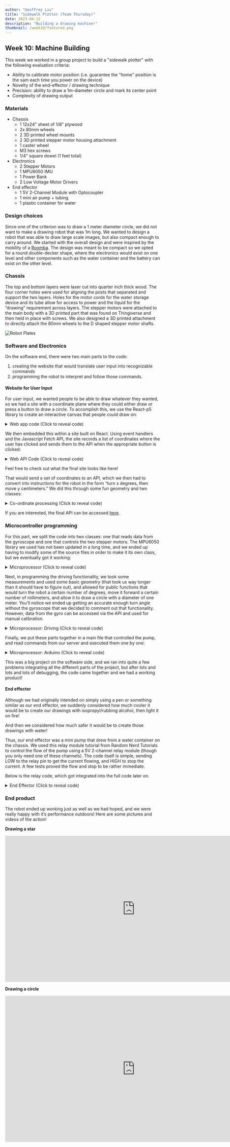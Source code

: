 ```yaml
---
author: "Geoffrey Liu"
title: "Sidewalk Plotter (Team Thursday)"
date: 2023-04-12
description: "Building a drawing machine!"
thumbnail: /week10/featured.png
---
```


## Week 10: Machine Building
This week we worked in a group project to build a "sidewalk plotter" with the following evaluation criteria:
* Ability to calibrate motor position (i.e. guarantee the "home" position is the sam each time you power on the device)
* Novelty of the end-effector / drawing technique
* Precision: ability to draw a 1m-diameter circle and mark its center point
* Complexity of drawing output

### Materials
* Chassis
  * 1 12x24" sheet of 1/8" plywood
  * 2x 80mm wheels
  * 2 3D printed wheel mounts
  * 2 3D printed stepper motor housing attachment
  * 1 caster wheel
  * M3 hex screws
  * 1/4" square dowel (1 feet total)
* Electronics
  * 2 Stepper Motors
  * 1 MPU6050 IMU
  * 1 Power Bank
  * 2 Low Voltage Motor Drivers
* End effector
  * 1 5V 2-Channel Module with Optocoupler
  * 1 mini air pump + tubing
  * 1 plastic container for water

### Design choices

Since one of the criterion was to draw a 1 meter diameter circle, we did not want to make a drawing robot that was 1m long. We wanted to design a robot that was able to draw large scale images, but also compact enough to carry around. We started with the overall design and were inspired by the mobility of a [Roomba](https://www.irobot.com/en_US/roomba.html). The design was meant to be compact so we opted for a round double-decker shape, where the electronics would exist on one level and other components such as the water container and the battery can exist on the other level.

### Chassis

The top and bottom layers were laser cut into quarter inch thick wood. The four corner holes were used for aligning the posts that separated and support the two layers. Holes for the motor cords for the water storage device and its tube allow for access to power and the liquid for the “drawing” requirement across layers. The stepper motors were attached to the main body with a 3D printed part that was found on Thingiverse and then held in place with screws. We also designed a 3D printed attachment to directly attach the 80mm wheels to the D shaped stepper motor shafts.

![Robot Plates](/week10/robot_plates.png)



### Software and Electronics

On the software end, there were two main parts to the code:
1. creating the website that would translate user input into recognizable commands
2. programming the robot to interpret and follow those commands.

#### Website for User Input

For user input, we wanted people to be able to draw whatever they wanted, so we had a site with a coordinate plane where they could either draw or press a button to draw a circle. To accomplish this, we use the React-p5 library to create an interactive canvas that people could draw on:


<details>
<summary>Web app code (Click to reveal code)</summary>

```javascript
export default function Canvas(props) {

    const setup = (p5, canvasParentRef) => {
        p5.createCanvas(props.width, props.height).parent(canvasParentRef)
    }

    const mp = (e) => {
        if (e.mouseY > 620 || e.mouseY < 0 || e.mouseX > 1080 || e.mouseX < 0) {
            return;
        }
        mouseX = e.mouseX;
        mouseY = e.mouseY;
        props.x_coordinates.push(mouseX);
        props.y_coordinates.push(mouseY);
        props.pen.push(1);
    }

    const draw = (p5) => {
        if (props.clear) {
            p5.clear();
            props.clearHandler();
            mouseX=0;
            mouseY=0;
            pmouseX=0;
            pmouseY=0;
        }
        p5.background(255, 0);
        p5.line(mouseX, mouseY, pmouseX, pmouseY);
        pmouseX = mouseX;
        pmouseY = mouseY;
    };

    return <Sketch setup={setup} draw={draw} mousePressed={mp} />;
};
```

</details>

We then embedded this within a site built on React. Using event handlers and the Javascript Fetch API, the site records a list of coordinates where the user has clicked and sends them to the API when the appropriate button is clicked:

<details>
<summary>Web API Code (Click to reveal code)</summary>

```javascript
function App() {
  const [clear, setClear] = useState(false);
  let array1 = [];
  let array2 = [];
  let array3 = [];

  const clearHandler = () => {
    setClear(false);
  }

  const handleClick = (circle) => {
    setClear(true);
    let today = new Date(),
      time = today.getHours() + ':' + today.getMinutes() + ':' + today.getSeconds();
    let jsonData;

    if (circle) {
      jsonData = {
        "x_coordinates": array1,
        "y_coordinates": array2,
        "pen": array3,
        "time": time,
        "circle": true
      }
    } else {
      jsonData = {
        "x_coordinates": array1,
        "y_coordinates": array2,
        "pen": array3,
        "time": time,
        "circle": false
      }

    }
    jsonData = JSON.stringify(jsonData);
    console.log(jsonData);
    fetch('https://ps70-api.vercel.app/', {
      method: 'POST',
      mode: 'cors',
      headers: {
        'Accept': 'application/json',
        'Content-Type': 'application/json'
      },
      body: jsonData
    })
      .then(response => console.log(response))
  }

  return (
    <div class="App">
      <h1>PS70 Sidewalk Plotter App</h1>
      <h3>Draw what you want to create below!</h3>
      <div class="container">
        <img src="https://img.freepik.com/free-vector/abstract-horizontal-grid-lines-graph-style-graphic-design_1017-39918.jpg?w=1080" alt="Grid" />
        <Canvas width="1080" height="600" x_coordinates={array1} y_coordinates={array2} pen={array3} clear={clear} clearHandler={clearHandler} />
      </div>
      <button class="button-green" onClick={() => handleClick(false)}>Send to Plotter</button>
      <button class="button-blue" onClick={() => handleClick(true)}>Draw Circle ⚪</button>
      <button class="button-red" onClick={() => setClear(true)}>Clear</button>
    </div>
  );
}

export default App;
```

</details>

Feel free to check out what the final site looks like here!

That would send a set of coordinates to an API, which we then had to convert into instructions for the robot in the form “turn x degrees, then move y centimeters.” We did this through some fun geometry and two classes:

<details>
<summary>Co-ordinate processing (Click to reveal code)</summary>

```javascript
class Point {
  constructor(ls) {
    this.x = ls[0];
    this.y = ls[1];
  }

  distance(other) {
    /*
      * Gets distance between current point and new point
      */
    return Math.sqrt(Math.pow(this.x - other.x, 2) + Math.pow(this.y - other.y, 2));
  }

  angle(other) {
    /*
      * Gets angle between current point and new point
      * If facing east, how many degrees to turn counterclockwise to face new point
      */
    if (this.x === other.x) {
      return (this.y < other.y ? 90 : 270);
    }
    const slope = (this.y - other.y) / (this.x - other.x)
    const angle = Math.atan(slope) * (180 / Math.PI);
    if (this.x > other.x) {
      return 180 + angle;
    } else {
      return 360 + angle;
    }
  }

  toString() {
    return `(${this.x}, ${this.y})`;
  }
}

module.exports = Point;
```

```javascript
class Robot {
  constructor() {
    this.position = new Point([0, 0]);
    this.angle = 0;
  }

  get_distance(coordinate) {
    /*
      * Gets distance robot needs to travel
      */
    return this.position.distance(coordinate);
  }

  get_angle(coordinate) {
    /*
      * Gets angle between current angle and new angle to turn to
      * adjusts this to be between -180 and 180 to avoid unnecessary turns
      */
    const angle = (this.position.angle(coordinate) - this.angle) % 360;
    if (Math.abs(angle) < 180) {
      return angle;
    } else if (angle < 0) {
      return 360 + angle;
    } else {
      return angle - 360;
    }
  }

  moveto(coordinate) {
    /*
      * Updates robot's position and angle to new values
      * Returns the command 
      */
    const angle_change = this.get_angle(coordinate);
    const distance_change = this.get_distance(coordinate);
    this.position = coordinate;
    this.angle = this.angle + angle_change;
    return {
      angle: angle_change,
      distance: distance_change
    }
  }

  generateInstructions(coordinates) {
    const instructions = []
    for (const c of coordinates) {
      let instruct = this.moveto(new Point(c.slice(0, 2)));
      instruct.pendown = c[2];
      instructions.push(instruct);
    }
    return instructions;
  }
}

module.exports = Robot;
```

```javascript
const express = require('express');
const cors=require("cors");
const Robot = require('./Robot');

const app = express();
const port = 3000;
let output = {
  instructions: [],
  id: 0
}

let current_gyro = {
  x: 0,
  y: 0,
  z: 0
}

app.use(express.json());

const corsOptions ={
   origin:'*', 
   credentials:true,            
   optionSuccessStatus:200,
}

function getRandomInt(min, max) {
  min = Math.ceil(min);
  max = Math.floor(max);
  return Math.floor(Math.random() * (max - min + 1)) + min;
}

app.use(cors(corsOptions))

app.post('/gyro', (req, res) => {
  let euler_x = req.body.euler_x * 180 / Math.PI;
  let euler_y = req.body.euler_y * 180 / Math.PI;
  let euler_z = req.body.euler_z * 180 / Math.PI;
  current_gyro = {
    x: euler_x,
    y: euler_y,
    z: euler_z,
  }
  res.send(`Set gyro to ${current_gyro}`);
});

app.get('/gyro', (req, res) => {
  res.send(current_gyro);
});

app.get('/', (req, res) => {
  res.send(output);
})

app.post('/', (req, res) => {
  console.log(req.body);
  const xdata = req.body.x_coordinates;
  const ydata = req.body.y_coordinates;
  const pen = req.body.pen;
  //const time = req.body.time;
  let coordinates = [];
  for (let i = 0; i < xdata.length; i++) {
    coordinates.push([xdata[i] * 2, ydata[i] * 2, pen[i]]);
  }
  const robbo = new Robot();
  const instructions = robbo.generateInstructions(coordinates);
  let t = getRandomInt(0, 10000);

  if (req.body.circle) {
    t = t * -1;
    output = {
      instructions: instructions,
      id: t
    }
  } else {
    output = {
      instructions: instructions,
      id: t
    }
  }
  res.send(`Set data to ${output}`);
})

app.listen(port, () => {
  console.log(`API Started On Port ${port}`);
})

module.exports = app;
```

</details>

If you are interested, the final API can be accessed [here](https://ps70-api.vercel.app/).

### Microcontroller programming

For this part, we split the code into two classes: one that reads data from the gyroscope and one that controls the two stepper motors. The MPU6050 library we used has not been updated in a long time, and we ended up having to modify some of the source files in order to make it its own class, but we eventually got it working:

<details>
<summary>Microprocessor (Click to reveal code)</summary>

**Gyro.h:**

```cpp
# ifndef GYRO_H
# define GYRO_H
# include <WiFi.h>
# include <HTTPClient.h>
# include <ArduinoJson.h>
# include <WebServer.h>
# include "helper_3dmath.h"
# include "Wire.h"
# include "I2Cdev.h"
# include "MPU6050_6Axis_MotionApps20.h"

class Gyro
{
  private:
    MPU6050 mpu;
    bool dmpReady;  // set true if DMP init was successful
    uint8_t mpuIntStatus;   // holds actual interrupt status byte from MPU
    uint8_t devStatus;      // return status after each device operation (0 = success, !0 = error)
    uint16_t packetSize;    // expected DMP packet size (default is 42 bytes)
    uint16_t fifoCount;     // count of all bytes currently in FIFO
    uint8_t fifoBuffer[64]; // FIFO storage buffer
    Quaternion q;           // [w, x, y, z]         quaternion container
    VectorInt16 aa;         // [x, y, z]            accel sensor measurements
    VectorInt16 aaReal;     // [x, y, z]            gravity-free accel sensor measurements
    VectorInt16 aaWorld;    // [x, y, z]            world-frame accel sensor measurements
    VectorFloat gravity;    // [x, y, z]            gravity vector
    float euler[3];         // [psi, theta, phi]    Euler angle container
    float ypr[3];           // [yaw, pitch, roll]   yaw/pitch/roll container and gravity vector
    volatile bool mpuInterrupt;
    StaticJsonDocument<250> jsonDocument;
    char buffer[250];
    int interrupt_pin;
    String gyroURL;

  public:
    Gyro(String url);
    static void dmpDataReady();
    void create_json(char *tag, float*value, char *unit);
void add_json_object(char*tag, float value, char *unit);
char*getEuler();
    void gyroSetup();
    void updateGyro();
    void sendGyro();
    float getCurrentAngle();
};

# endif
```

**Gyro.cpp:**

```cpp
# include "Gyro.h"
# include "MPU6050_6Axis_MotionApps20.h"
# include <WiFi.h>
# include <HTTPClient.h>
# include <ArduinoJson.h>
# include <WebServer.h>
# include "I2Cdev.h"
# include "Wire.h"
# define PI 3.1415926535897932384626433832795

Gyro :: Gyro(String url) {
  gyroURL = url;
  dmpReady = false;
  mpuInterrupt = false;
  interrupt_pin = 2;
}
void Gyro :: dmpDataReady() {
  return;
}
void Gyro :: create_json(char *tag, float*value, char *unit) {
  jsonDocument.clear();
  jsonDocument["type"] = tag;
  jsonDocument["euler_x"] = value[0];
  jsonDocument["euler_y"] = value[1];
  jsonDocument["euler_z"] = value[2];
  jsonDocument["unit"] = unit;
  serializeJson(jsonDocument, buffer);
}
void Gyro :: add_json_object(char*tag, float value, char *unit) {
  JsonObject obj = jsonDocument.createNestedObject();
  obj["type"] = tag;
  obj["value"] = value;
  obj["unit"] = unit;
}
char*Gyro :: getEuler() {
  create_json("euler_x", euler, "degrees");
  return buffer;
}

void Gyro :: sendGyro() {
  HTTPClient http;
  // Your Domain name with URL path or IP address with path
  http.begin(gyroURL);
  updateGyro();
  create_json("euler_x", euler, "degrees");
  http.addHeader("Content-Type", "application/json");
  int httpResponseCode = http.POST(buffer);
  http.end();
}

float Gyro :: getCurrentAngle() {
  return euler[0] * 180 / PI;
}

void Gyro :: gyroSetup() {
  Wire.begin(12, 13);
  mpu.initialize();
  pinMode(interrupt_pin, INPUT);
  devStatus = mpu.dmpInitialize();
  mpu.setXGyroOffset(90);
  mpu.setYGyroOffset(44);
  mpu.setZGyroOffset(10);
  mpu.setZAccelOffset(1060); // 1688 factory default for my test chip
  mpu.setXAccelOffset(1491);
  mpu.setYAccelOffset(-5467);
  if (devStatus == 0) {
    // Calibration Time: generate offsets and calibrate our MPU6050
    mpu.CalibrateAccel(10);
    mpu.CalibrateGyro(10);
    mpu.PrintActiveOffsets();
    // turn on the DMP, now that it's ready
    Serial.println(F("Enabling DMP..."));
    mpu.setDMPEnabled(true);
    // enable Arduino interrupt detection
    Serial.print(F("Enabling interrupt detection (Arduino external interrupt "));
    Serial.print(digitalPinToInterrupt(interrupt_pin));
    Serial.println(F(")..."));
    attachInterrupt(digitalPinToInterrupt(interrupt_pin), dmpDataReady, RISING);
    mpuInterrupt = true;
    mpuIntStatus = mpu.getIntStatus();
    // set our DMP Ready flag so the main loop() function knows it's okay to use it
    Serial.println(F("DMP ready! Waiting for first interrupt..."));
    dmpReady = true;
    // get expected DMP packet size for later comparison
    packetSize = mpu.dmpGetFIFOPacketSize();
  } else {
    // ERROR!
    // 1 = initial memory load failed
    // 2 = DMP configuration updates failed
    // (if it's going to break, usually the code will be 1)
    Serial.print(F("DMP Initialization failed (code "));
    Serial.print(devStatus);
    Serial.println(F(")"));
  }
  // setup_task();
  mpu.dmpGetCurrentFIFOPacket(fifoBuffer);
  mpu.dmpGetQuaternion(&q, fifoBuffer);
  mpu.dmpGetEuler(euler, &q);
}
void Gyro :: updateGyro(){
  if (mpu.dmpGetCurrentFIFOPacket(fifoBuffer)){
    mpu.dmpGetQuaternion(&q, fifoBuffer);
    mpu.dmpGetEuler(euler, &q);
  }
}
```

</details>

Next, in programming the driving functionality, we took some measurements and used some basic geometry (that took us way longer than it should have to figure out), and allowed for public functions that would turn the robot a certain number of degrees, move it forward a certain number of millimeters, and allow it to draw a circle with a diameter of one meter. You’ll notice we ended up getting an accurate enough turn angle without the gyroscope that we decided to comment out that functionality. However, data from the gyro can be accessed via the API and used for manual calibration.

<details>
<summary>Microprocessor: Driving (Click to reveal code)</summary>

*Driving.h*

```cpp
# ifndef DRIVING_H
# define DRIVING_H
# include <AccelStepper.h>
# include <Arduino.h>
# include "Gyro.h"
# include <ArduinoJson.h>

class Driving
{
  private:
    AccelStepper stepper1;
    AccelStepper stepper2;
    int maxSpeed;
    int maxAccel;
    int motorStepsPerRevolution;
    float machineToMotor(float machine_degrees);
    float forwardToMotor(float forward_mm);
    void execute(float deg1, float deg2);
    Gyro myGyro = Gyro("");
    void motorReset();

  public:
    Driving(int pin1, int pin2, int pin3, int pin4, int maxSpeed, int maxAccel, int motorStepsPerRevolution, String url);
    void move_forward(float forward_mm);
    void turn(float machine_degrees);
    void setup();
    void draw_circle(float diameter);
    void sendGyro();
};

# endif
```

*Driving.cpp*

```cpp
# include "Driving.h"
# include <Arduino.h>
# include "Gyro.h"
# include <AccelStepper.h>
# include <Arduino.h>
# include "I2Cdev.h"
# include "MPU6050_6Axis_MotionApps20.h"
# include <ArduinoJson.h>

# define PI 3.1415926535897932384626433832795
// #define WHEEL_RADIUS 34.0
# define WHEEL_RADIUS 40.0
# define TURNING_RADIUS 136

Driving :: Driving(int pin1, int pin2, int pin3, int pin4, int maxSp, int maxAc, int motorSPR, String url) {
  myGyro = Gyro(url);
  stepper1 = AccelStepper(AccelStepper::DRIVER, pin1, pin2);
  stepper2 = AccelStepper(AccelStepper::DRIVER, pin3, pin4);
  maxSpeed = maxSp;
  maxAccel = maxAc;
  motorStepsPerRevolution = motorSPR;
}

void Driving :: motorReset() {
  stepper1.setMaxSpeed(maxSpeed);
  stepper1.setAcceleration(maxAccel);
  stepper2.setMaxSpeed(maxSpeed);
  stepper2.setAcceleration(maxAccel);
}

void Driving :: setup() {
  motorReset();
  myGyro.gyroSetup();
}

// Converts machine turning degrees to motor degrees
float Driving :: machineToMotor(float machine_degrees) {
    return machine_degrees * TURNING_RADIUS / (WHEEL_RADIUS);
}

// Converts forward distance (in cm) to motor degrees
float Driving :: forwardToMotor(float forward_cm) {
  return forward_cm *180 / (PI* WHEEL_RADIUS);
}

// Loops through to execute whatever commands are sent to the two motors
void Driving :: execute(float deg1, float deg2) {
  stepper1.setCurrentPosition(0);
  stepper2.setCurrentPosition(0);
  delay(100);
  stepper1.moveTo(deg1);
  stepper2.moveTo(deg2);
  while (stepper1.distanceToGo() != 0 && stepper2.distanceToGo() != 0) {
    stepper1.run();
    stepper2.run();
    // myGyro.updateGyro();
    // myGyro.sendGyro();
  }
}

// moves machine forward x centimeters
void Driving :: move_forward(float forward_cm) {
  float degrees = forwardToMotor(forward_cm) * motorStepsPerRevolution/360;
  execute(degrees, degrees);
}

// Turns machine X degrees
void Driving :: turn(float machine_degrees) {
  float degrees = machineToMotor(machine_degrees) * motorStepsPerRevolution/360;

  // set up gyro
  float current_degrees = myGyro.getCurrentAngle();
  execute(-1*degrees, degrees);

  // Uncomment to act on degree change.
  // need to worry about measurements getting cut off and also direction.
  // float degree_change = myGyro.getCurrentDegrees() - current_degrees;
  // if (abs(machine_degrees - degree_change) > 5) {
  //   turn(machine_degrees - degree_change);
  // }
}

void Driving :: draw_circle(float diameter) {
  // Go to outside of
  float max_speed = 150;
  float max_accel = 4000;
  float inner_distance = 1.9 *PI* (diameter - TURNING_RADIUS*2); // no /2
float outer_distance = 1.9*PI *(diameter + TURNING_RADIUS*2);
  float inner_val = inner_distance / (inner_distance + outer_distance);
  float outer_val = outer_distance / (inner_distance + outer_distance);

  stepper1.setMaxSpeed(max_speed *inner_val);
  stepper1.setAcceleration(max_accel*inner_val);
  stepper2.setMaxSpeed(max_speed *outer_val);
stepper2.setAcceleration(max_accel* outer_val);

  float degrees1 = forwardToMotor(inner_distance) *motorStepsPerRevolution/360;
float degrees2 = forwardToMotor(outer_distance)* motorStepsPerRevolution/360;
  execute(degrees2, degrees1);

}

void Driving :: sendGyro(){
  myGyro.sendGyro();
}
```

</details>

Finally, we put these parts together in a main file that controlled the pump, and read commands from our server and executed them one by one:

<details>
<summary>Microprocessor: Arduino (Click to reveal code)</summary>

*drawing_robot.ino*

```cpp
# include <AccelStepper.h>
# include <WiFi.h>
# include "gyro.h"
# include <HTTPClient.h>
# include <ArduinoJson.h>
# include "Driving.h"
// #include <Wire.h>

# define MAX_ACCELERATION 50
# define MAX_SPEED 200
# define WATER_PIN 40
# define INTERRUPT_PIN 2

// Connect to WiFi
const char*ssid = "MAKERSPACE";
const char* password = "12345678";
bool first_read = true;
int id;

// Set up server for reading instructions
const String apiURL = "<https://ps70-api.vercel.app/>";
const String gyroURL = "<https://ps70-api.vercel.app/gyro>";

// Define motor pin connections
const int motorPin1 = 11;
const int motorPin2 = 10;
const int motorPin3 = 7;
const int motorPin4 = 6;

// Define the motor steps per revolution
const int motorStepsPerRevolution = 200;
long old_id = -1;

Driving driver = Driving(motorPin1, motorPin2, motorPin3, motorPin4, MAX_SPEED, MAX_ACCELERATION, motorStepsPerRevolution, gyroURL);

void setup() {
  // Set max speed and acceleration
  driver.setup();

  // Set up water pump pin
  pinMode(WATER_PIN, OUTPUT);
  Serial.begin(115200);

  // Set up WiFi
  WiFi.begin(ssid, password);
  while (WiFi.status() != WL_CONNECTED) {
    delay(1000);
    Serial.println("Connecting to WiFi");
  }
  Serial.println("Connected to the WiFi network");

}

void toggle_pump(int on) {
  if (on) {
    digitalWrite(WATER_PIN, LOW);
  } else {
    digitalWrite(WATER_PIN, HIGH);
  }
}

void draw_circle(float diameter) {
  toggle_pump(1);
  delay(300);
  toggle_pump(0);
  driver.move_forward(diameter / 2);
  driver.turn(90);
  toggle_pump(1);
  driver.draw_circle(diameter);
  toggle_pump(0);
}

void loop() {
  // Serial.println("Refreshing");
  if ((WiFi.status() == WL_CONNECTED)) {
    HTTPClient http;
    http.begin(apiURL);
    int httpResponseCode = http.GET();
    if (httpResponseCode > 0) {
      String payload = http.getString();
      DynamicJsonDocument doc(8192);
      DeserializationError error = deserializeJson(doc, payload);
      if (error) {
        Serial.println("Deserialization Error");
        return;
      }
      http.end();
      driver.sendGyro();

      id = doc["id"];
      
      if (id != old_id && !first_read) {
        if (id > 0) {
          for (JsonObject instruction : doc["instructions"].as<JsonArray>()) {
            double instruction_angle = instruction["angle"];
            double instruction_distance = instruction["distance"];
            int instruction_pendown = instruction["pendown"];
            toggle_pump(0);
            driver.turn(instruction_angle);
            toggle_pump(instruction_pendown);
            driver.move_forward(instruction_distance);
          }
        } else {
          toggle_pump(1);
          draw_circle(1000);
          toggle_pump(0);
        }
      old_id = id;
      toggle_pump(0);
    }
    first_read = false;
    driver.setup();
  }
}
}
```

</details>

This was a big project on the software side, and we ran into quite a few problems integrating all the different parts of the project, but after lots and lots and lots of debugging, the code came together and we had a working product!

#### End effector

Although we had originally intended on simply using a pen or something similar as our end effector, we suddenly considered how much cooler it would be to create our drawings with isopropyl/rubbing alcohol, then light it on fire!

And then we considered how much safer it would be to create those drawings with water!

Thus, our end effector was a mini pump that drew from a water container on the chassis. We used this relay module tutorial from Random Nerd Tutorials to control the flow of the pump using a 5V 2-channel relay module (though you only need one of these channels). The code itself is simple, sending LOW to the relay pin to get the current flowing, and HIGH to stop the current. A few tests proved the flow and stop to be rather immediate.

Below is the relay code, which got integrated into the full code later on.

<details>
<summary>End Effector (Click to reveal code)</summary>

```cpp
//changed from 26
const int relay = 40;

void setup() {
  Serial.begin(115200);
  pinMode(relay, OUTPUT);
}

void loop() {
  // Normally Open configuration, send LOW signal to let current flow
  // (if you're usong Normally Closed configuration send HIGH signal)
  digitalWrite(relay, LOW);
  Serial.println("Current Flowing");
  delay(5000);
  
  // Normally Open configuration, send HIGH signal stop current flow
  // (if you're usong Normally Closed configuration send LOW signal)
  digitalWrite(relay, HIGH);
  Serial.println("Current not Flowing");
  delay(1000);
}
```

</details>

### End product

The robot ended up working just as well as we had hoped, and we were really happy with it’s performance outdoors! Here are some pictures and videos of the action!

**Drawing a star**

<iframe width="843" height="474" src="https://www.youtube.com/embed/XGXfDdbjJo8" title="star demo" frameborder="0" allow="accelerometer; autoplay; clipboard-write; encrypted-media; gyroscope; picture-in-picture; web-share" allowfullscreen></iframe>

**Drawing a circle**

<iframe width="843" height="474" src="https://www.youtube.com/embed/9HmAaRooH9c" title="circle demo" frameborder="0" allow="accelerometer; autoplay; clipboard-write; encrypted-media; gyroscope; picture-in-picture; web-share" allowfullscreen></iframe>
